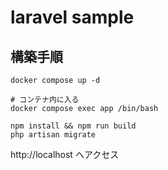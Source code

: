 # laravel sample

## 構築手順
```shell
docker compose up -d

# コンテナ内に入る
docker compose exec app /bin/bash

npm install && npm run build
php artisan migrate
```

http://localhost へアクセス
